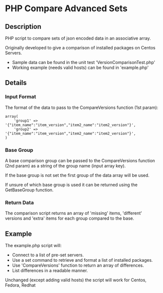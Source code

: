 PHP Compare Advanced Sets
=========================

Description
-----------
PHP script to compare sets of json encoded data in an associative array.

Originally developed to give a comparison of installed packages on Centos Servers.

* Sample data can be found in the unit test 'VersionComparisonTest.php'
* Working example (needs valid hosts) can be found in 'example.php'

Details
-------
### Input Format

The format of the data to pass to the CompareVersions function (1st param):

```
array(
	'group1' => '{"item_name":"item_version","item2_name":"item2_version"}',
	'group2' => '{"item_name":"item_version","item2_name":"item2_version"}',
)
```

### Base Group

A base comparison group can be passed to the CompareVersions function (2nd param) as
a string of the group name (input array key).

If the base group is not set the first group of the data array will be used.

If unsure of which base group is used it can be returned using the GetBaseGroup function.

### Return Data

The comparison script returns an array of 'missing' items, 'different' versions and 'extra' items
for each group compared to the base.

Example
-------
The example.php script will:
* Connect to a list of pre-set servers.
* Use a set command to retrieve and format a list of installed packages.
* Use 'CompareVersions' function to return an array of differences.
* List differences in a readable manner.

Unchanged (except adding valid hosts) the script will work for Centos, Fedora, Redhat

